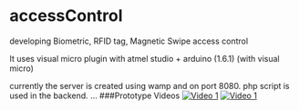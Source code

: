 # accessControl
developing Biometric, RFID tag, Magnetic Swipe access control

It uses visual micro plugin with atmel studio + arduino (1.6.1) (with visual micro)

currently the server is created using wamp and on port 8080.
php script is used in the backend.
...
###Prototype Videos
[![Video 1](http://img.youtube.com/vi/cUeR4WV6N3Y/0.jpg)](http://www.youtube.com/watch?v=cUeR4WV6N3Y)
[![Video 1](http://img.youtube.com/vi/yT9sfJU_AW4/0.jpg)](http://www.youtube.com/watch?v=yT9sfJU_AW4)

